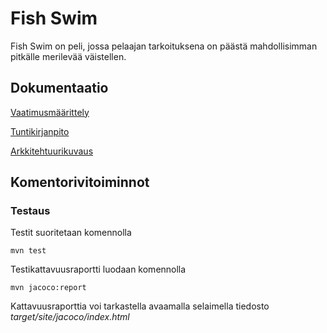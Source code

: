 ﻿# Fish Swim

Fish Swim on peli, jossa pelaajan tarkoituksena on päästä mahdollisimman pitkälle merilevää väistellen. 

## Dokumentaatio

[Vaatimusmäärittely](https://github.com/tulma95/ot-harjoitustyo/blob/master/documentation/vaatimusmaarittely.md)

[Tuntikirjanpito](https://github.com/tulma95/ot-harjoitustyo/blob/master/documentation/tuntikirjanpito.md)

[Arkkitehtuurikuvaus](https://github.com/tulma95/ot-harjoitustyo/blob/master/documentation/arkkitehtuuri.md)

## Komentorivitoiminnot

### Testaus

Testit suoritetaan komennolla

```
mvn test
```

Testikattavuusraportti luodaan komennolla

```
mvn jacoco:report
```

Kattavuusraporttia voi tarkastella avaamalla selaimella tiedosto _target/site/jacoco/index.html_